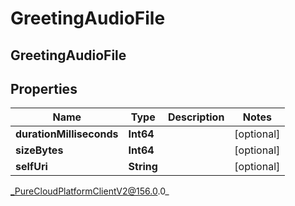 # GreetingAudioFile

## GreetingAudioFile

## Properties

|Name | Type | Description | Notes|
|------------ | ------------- | ------------- | -------------|
| **durationMilliseconds** | **Int64** |  | [optional] |
| **sizeBytes** | **Int64** |  | [optional] |
| **selfUri** | **String** |  | [optional] |



_PureCloudPlatformClientV2@156.0.0_
